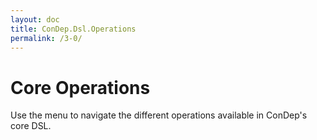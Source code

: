 ```yaml
---
layout: doc
title: ConDep.Dsl.Operations
permalink: /3-0/
---
```


Core Operations
===============

Use the menu to navigate the different operations available in ConDep's core DSL.
